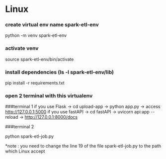 # Linux
### create virtual env name  spark-etl-env

python -m venv spark-etl-env

### activate venv

source spark-etl-env/bin/activate

### install dependencies (ls -l spark-etl-env/lib)

pip install -r requirements.txt

### open 2 terminal with this virtualenv

###terminal 1
if you use Flask -> cd upload-app -> python app.py -> access http://127.0.0.1:5000 
if you use fastAPI -> cd fastAPI -> uvicorn api:app --reload -> http://127.0.0.1:8000/docs

###terminal 2

python spark-etl-job.py

*note : you need to change the line 19 of the file spark-etl-job.py to the path which Linux accept